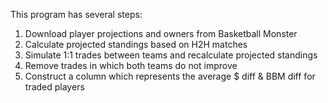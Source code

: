 This program has several steps:

1. Download player projections and owners from Basketball Monster
2. Calculate projected standings based on H2H matches
3. Simulate 1:1 trades between teams and recalculate projected standings
4. Remove trades in which both teams do not improve
5. Construct a column which represents the average $ diff & BBM diff for traded players